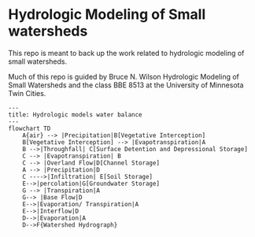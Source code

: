 # Hydrologic Modeling of Small watersheds

This repo is meant to back up the work related to hydrologic modeling of small watersheds. 

Much of this repo is guided by Bruce N. Wilson Hydrologic Modeling of Small Watersheds and the class BBE 8513 at the University of Minnesota Twin Cities.

```mermaid
---
title: Hydrologic models water balance
---
flowchart TD
    A{air} --> |Precipitation|B[Vegetative Interception]
    B[Vegetative Interception] --> |Evapotranspiration|A
    B -->|Throughfall| C[Surface Detention and Depressional Storage]
    C --> |Evapotranspiration| B
    C --> |Overland Flow|D[Channel Storage]
    A --> |Precipitation|D
    C ---->|Infiltration| E[Soil Storage]
    E-->|percolation|G[Groundwater Storage]
    G --> |Transpiration|A
    G--> |Base Flow|D
    E-->|Evaporation/ Transpiration|A
    E-->|Interflow|D
    D-->|Evaporation|A
    D-->F{Watershed Hydrograph}
```